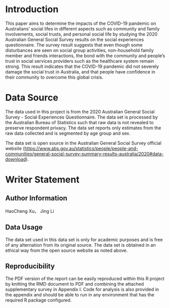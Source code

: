 # Introduction

This paper aims to determine the impacts of the COVID-19 pandemic on Australians’ social lifes in different aspects such as community and family involvements, social trusts, and personal social life by studying the 2020 Australian General Social Survey results on the social experiences questionnaire. The survey result suggests that even though some disturbances are seen on social group activities, non-household family member and friends interactions, the bond with the community and people’s trust in social services providers such as the healthcare system remain strong. This result indicates that the COVID-19 pandemic did not severely damage the social trust in Australia, and that people have confidence in their community to overcome this global crisis.

# Data Source

The data used in this project is from the 2020 Australian General Social Survey - Social Experiences Questionnaire. The data set is processed by the Australian Bureau of Statistics such that raw data is not revealed to preserve respondent privacy. The data set reports only estimates from the raw data collected and is segmented by age group and sex.

The data set is open source in the Australian General Social Survey official website (https://www.abs.gov.au/statistics/people/people-and-communities/general-social-survey-summary-results-australia/2020#data-download).

# Writer Statement

## Author Information

HaoCheng Xu，
Jing Li

## Data Usage

The data set used in this data set is only for academic purposes and is free of any alternation from its original source. The data set is obtained in an ethical way from the open source website as noted above.

## Reproducibility

The PDF version of the report can be easily reproduced within this R project by knitting the RMD document to PDF and combining the attached supplementary survey in Appendix I. Code for analysis is also provided in the appendix and should be able to run in any environment that has the required R package configured.
